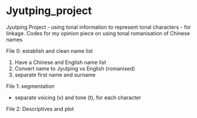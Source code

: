 # Jyutping_project

Jyutping Project - using tonal information to represent tonal characters - for linkage.
Codes for my opinion piece on using tonal romanisation of Chinese names

File 0: establish and clean name list
1) Have a Chinese and English name list
2) Convert name to Jyutping vs English (romanised)
3) separate first name and surname

File 1: segmentation
- separate voicing (v) and tone (t), for each character

File 2: Descriptives and plot
